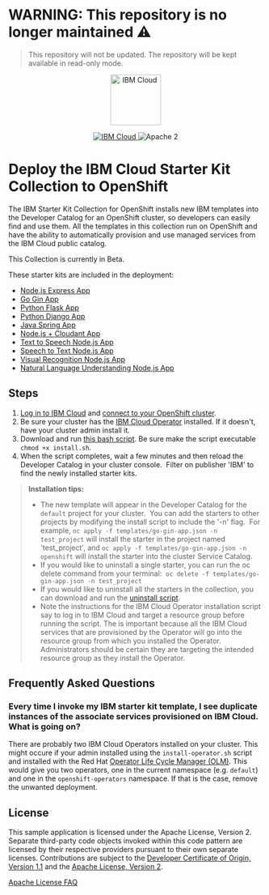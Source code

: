 # WARNING: This repository is no longer maintained :warning:

> This repository will not be updated. The repository will be kept available in read-only mode.

<p align="center">
    <a href="https://cloud.ibm.com">
        <img src="https://cloud.ibm.com/media/docs/developer-appservice/resources/ibm-cloud.svg" height="100" alt="IBM Cloud">
    </a>
</p>


<p align="center">
    <a href="https://cloud.ibm.com">
    <img src="https://img.shields.io/badge/IBM%20Cloud-powered-blue.svg" alt="IBM Cloud">
    </a>
    <img src="https://img.shields.io/badge/license-Apache2-blue.svg?style=flat" alt="Apache 2">
</p>


# Deploy the IBM Cloud Starter Kit Collection to OpenShift


The IBM Starter Kit Collection for OpenShift installs new IBM templates into the Developer Catalog for an OpenShift cluster, so developers can easily find and use them. All the templates in this collection run on OpenShift and have the ability to automatically provision and use managed services from the IBM Cloud public catalog.

This Collection is currently in Beta.

These starter kits are included in the deployment:
* [Node.js Express App](https://github.com/IBM/nodejs-express-app)
* [Go Gin App](https://github.com/IBM/go-gin-app)
* [Python Flask App](https://github.com/IBM/python-flask-app)
* [Python Django App](https://github.com/IBM/python-django-app)
* [Java Spring App](https://github.com/IBM/java-spring-app)
* [Node.js + Cloudant App](https://github.com/IBM/nodejs-cloudant)
* [Text to Speech Node.js App](https://github.com/IBM/text-to-speech-code-pattern)
* [Speech to Text Node.js App](https://github.com/IBM/speech-to-text-code-pattern)
* [Visual Recognition Node.js App](https://github.com/IBM/visual-recognition-code-pattern)
* [Natural Language Understanding Node.js App](https://github.com/IBM/natural-language-understanding-code-pattern)

## Steps
1. [Log in to IBM Cloud](https://cloud.ibm.com/docs/cli?topic=cloud-cli-ibmcloud_cli#ibmcloud_login) and [connect to your OpenShift cluster](https://cloud.ibm.com/docs/openshift?topic=openshift-access_cluster).
2. Be sure your cluster has the [IBM Cloud Operator](https://operatorhub.io/operator/ibmcloud-operator) installed. If it doesn't, have your cluster admin install it.
3. Download and run [this bash script](https://github.com/IBM/starter-kit-collection/blob/master/inventory/ibmcloudEnablement/files/install/install.sh). Be sure make the script executable `chmod +x install.sh`.
4. When the script completes, wait a few minutes and then reload the Developer Catalog in your cluster console.  Filter on publisher 'IBM' to find the newly installed starter kits. 

> **Installation tips:**
> - The new template will appear in the Developer Catalog for the `default` project for your cluster.  You can add the starters to other projects by modifying the install script to include the '-n' flag.  For example, `oc apply -f templates/go-gin-app.json -n test_project` will install the starter in the project named 'test_project', and `oc apply -f templates/go-gin-app.json -n openshift` will install the starter into the cluster Service Catalog.
> - If you would like to uninstall a single starter, you can run the oc delete command from your terminal:  `oc delete -f templates/go-gin-app.json -n test_project`
> - If you would like to uninstall all the starters in the collection, you can download and run the [uninstall script](https://github.com/IBM/starter-kit-collection/blob/master/inventory/ibmcloudEnablement/files/install/uninstall.sh).
> - Note the instructions for the IBM Cloud Operator installation script say to log in to IBM Cloud and target a resource group before running the script. The is important because all the IBM Cloud services that are provisioned by the Operator will go into the resource group from which you installed the Operator. Administrators should be certain they are targeting the intended resource group as they install the Operator.

## Frequently Asked Questions
### Every time I invoke my IBM starter kit template, I see duplicate instances of the associate services provisioned on IBM Cloud. What is going on?
There are probably two IBM Cloud Operators installed on your cluster. This might occure if your admin installed using the `install-operator.sh` script and installed with the Red Hat [Operator Life Cycle Manager (OLM)](https://docs.openshift.com/container-platform/4.1/applications/operators/olm-understanding-olm.html). This would give you two operators, one in the current namespace (e.g. `default`) and one in the `openshift-operators` namespace. If that is the case, remove the unwanted deployment.

## License

This sample application is licensed under the Apache License, Version 2. Separate third-party code objects invoked within this code pattern are licensed by their respective providers pursuant to their own separate licenses. Contributions are subject to the [Developer Certificate of Origin, Version 1.1](https://developercertificate.org/) and the [Apache License, Version 2](https://www.apache.org/licenses/LICENSE-2.0.txt).

[Apache License FAQ](https://www.apache.org/foundation/license-faq.html#WhatDoesItMEAN)
